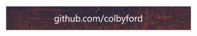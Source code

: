 ![github.com/colbyford](https://github.com/colbyford/colbyford/blob/master/githubcomcolbyford.png?raw=true)
<!--
🧬
👨‍🔬
🧑‍💻
Links
-->
